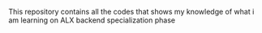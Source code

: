 This repository contains all the codes that shows my knowledge of what i am learning on ALX backend specialization phase
